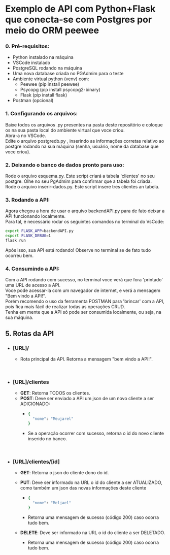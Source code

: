# Exemplo de API com Python+Flask que conecta-se com Postgres por meio do ORM peewee

### 0. Pré-requisitos:
* Python instalado na máquina
* VSCode instalado
* PostgreSQL rodando na máquina
* Uma nova database criada no PGAdmim para o teste
* Ambiente virtual python (venv) com:
  - Peewee (pip install peewee)
  - Psycopg (pip install psycopg2-binary)
  - Flask (pip install flask)
* Postman (opcional)


### 1. Configurando os arquivos:
Baixe todos os arquivos .py presentes na pasta deste repositório e coloque os na sua pasta local do ambiente virtual que voce criou.<br>
Abra-a no VSCode.<br>
Edite o arquivo postgredb.py , inserindo as informações corretas relativo ao postgre rodando na sua máquina (senha, usuário, nome da database que voce criou).<br>

### 2. Deixando o banco de dados pronto para uso:
Rode o arquivo esquema.py. Este script criará a tabela 'clientes' no seu postgre. Olhe no seu PgAdmim para confirmar que a tabela foi criada.<br>
Rode o arquivo inserir-dados.py. Este script insere tres clientes an tabela.<br>

### 3. Rodando a API:
Agora chegou a hora de usar o arquivo backendAPI.py para de fato deixar a API funcionando localmente.<br>
Para tal, é necessário rodar os seguintes comandos no terminal do VsCode:

```bash 
export FLASK_APP=backendAPI.py
export FLASK_DEBUG=1
flask run
```
Após isso, sua API está rodando! Observe no terminal se de fato tudo ocorreu bem. 

### 4. Consumindo a API:
Com a API rodando com sucesso, no terminal voce verá que fora 'printado' uma URL de acesso a API. <br>
Voce pode acessar-la com um navegador de internet, e verá a mensagem "Bem vindo a API!".<br>
Porém recomendo o uso da ferramenta POSTMAN para 'brincar' com a API, pois fica mais fácil de realizar todas as operações CRUD.<br>
Tenha em mente que a API só pode ser consumida localmente, ou seja, na sua máquina.

## 5. Rotas da API
* ### [URL]/
  - Rota principal da API. Retorna a mensagem "bem vindo a API!".

<br>

* ### [URL]/clientes
  - **GET**: Retorna TODOS os clientes.
  - **POST**: Deve ser enviado a API um json de um novo cliente a ser ADICIONADO:
    - ```bash 
      {
        "nome": "Meujarel"
      }
      ```
    - Se a operação ocorrer com sucesso, retorna o id do novo cliente inserido no banco.
    
<br>

* ### [URL]/clientes/[id]
  - **GET**: Retorna o json do cliente dono do id.
  - **PUT**: Deve ser informado na URL o id do cliente a ser ATUALIZADO, como também um json das novas informações deste cliente
    - ```bash 
      {
        "nome": "Meljael"
      }
      ```
    - Retorna uma mensagem de sucesso (código 200) caso ocorra tudo bem.
  
   - **DELETE**:  Deve ser informado na URL o id do cliente a ser DELETADO.
     - Retorna uma mensagem de sucesso (código 200) caso ocorra tudo bem.




